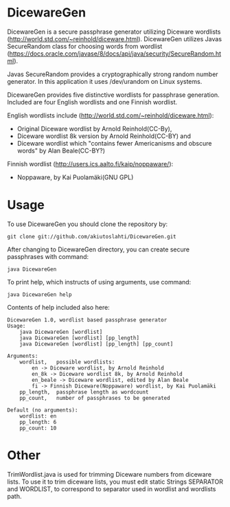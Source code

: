 # DicewareGen

DicewareGen is a secure passphrase generator utilizing Diceware wordlists (http://world.std.com/~reinhold/diceware.html).
DicewareGen utilizes Javas SecureRandom class for choosing words from wordlist (https://docs.oracle.com/javase/8/docs/api/java/security/SecureRandom.html).

Javas SecureRandom provides a cryptographically strong random number generator. In this application it uses /dev/urandom on Linux systems.

DicewareGen provides five distinctive wordlists for passphrase generation. Included are four English wordlists and one Finnish wordlist.

English wordlists include (http://world.std.com/~reinhold/diceware.html):
* Original Diceware wordlist by Arnold Reinhold(CC-By),
* Diceware wordlist 8k version by Arnold Reinhold(CC-BY) and
* Diceware wordlist which "contains fewer Americanisms and obscure words" by Alan Beale(CC-BY?)

Finnish wordlist (http://users.ics.aalto.fi/kaip/noppaware/):
* Noppaware, by Kai Puolamäki(GNU GPL) 

# Usage

To use DicewareGen you should clone the repository by:

```git clone git://github.com/akiutoslahti/DicewareGen.git```

After changing to DicewareGen directory, you can create secure passphrases with command:

```java DicewareGen```

To print help, which instructs of using arguments, use command:

```java DicewareGen help```

Contents of help included also here:
```
DicewareGen 1.0, wordlist based passphrase generator
Usage:
    java DicewareGen [wordlist]
    java DicewareGen [wordlist] [pp_length]
    java DicewareGen [wordlist] [pp_length] [pp_count]

Arguments:
    wordlist,	possible wordlists:
        en -> Diceware wordlist, by Arnold Reinhold
        en_8k -> Diceware wordlist 8k, by Arnold Reinhold
        en_beale -> Diceware wordlist, edited by Alan Beale
        fi -> Finnish Diceware(Noppaware) wordlist, by Kai Puolamäki
    pp_length,	passphrase length as wordcount
    pp_count,	number of passphrases to be generated

Default (no arguments):
    wordlist: en
    pp_length: 6
    pp_count: 10
```

# Other

TrimWordlist.java is used for trimming Diceware numbers from diceware lists.
To use it to trim diceware lists, you must edit static Strings SEPARATOR and WORDLIST, to correspond to separator used in wordlist and wordlists path.
